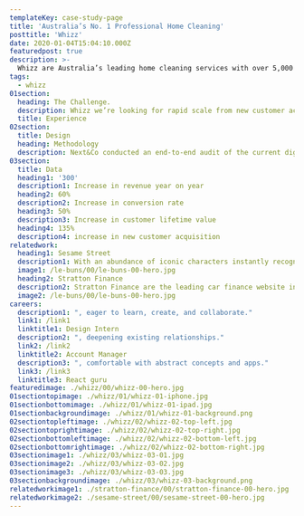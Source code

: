 ```yaml
---
templateKey: case-study-page
title: 'Australia’s No. 1 Professional Home Cleaning'
posttitle: 'Whizz'
date: 2020-01-04T15:04:10.000Z
featuredpost: true
description: >-
  Whizz are Australia’s leading home cleaning services with over 5,000 cleaners on demand platform for both mobile and web applications.
tags:
  - whizz
01section:
  heading: The Challenge.
  description: Whizz we’re looking for rapid scale from new customer acquisitions and increasing share of wallet from existing customers. The key challenge for Whizz was that they needed significant improvements in both the digital media efficiencies and simultaneous improvement within the front-end digital customer experience.
  title: Experience
02section:
  title: Design
  heading: Methodology
  description: Next&Co conducted an end-to-end audit of the current digital experience including all digital media, web assets and customer life-cycle communications. Using analytics to determine key points of uplift within the customer journey – a roadmap of activity was prioritised and rolled out. Significant effort was put into setting up the correct reporting and optimisation cadence to ensure application of efforts was yielding continuous improvement from results.
03section:
  title: Data
  heading1: '300'
  description1: Increase in revenue year on year
  heading2: 60%
  description2: Increase in conversion rate
  heading3: 50%
  description3: Increase in customer lifetime value
  heading4: 135%
  description4: increase in new customer acquisition
relatedwork:
  heading1: Sesame Street
  description1: With an abundance of iconic characters instantly recognisable across multiple generations.
  image1: /le-buns/00/le-buns-00-hero.jpg
  heading2: Stratton Finance
  description2: Stratton Finance are the leading car finance website in Australia, assisting Australians with buying their new car.
  image2: /le-buns/00/le-buns-00-hero.jpg
careers:
  description1: ", eager to learn, create, and collaborate."
  link1: /link1
  linktitle1: Design Intern
  description2: ", deepening existing relationships."
  link2: /link2
  linktitle2: Account Manager
  description3: ", comfortable with abstract concepts and apps."
  link3: /link3
  linktitle3: React guru
featuredimage: ./whizz/00/whizz-00-hero.jpg
01sectiontopimage: ./whizz/01/whizz-01-iphone.jpg
01sectionbottomimage: ./whizz/01/whizz-01-ipad.jpg
01sectionbackgroundimage: ./whizz/01/whizz-01-background.png
02sectiontopleftimage: ./whizz/02/whizz-02-top-left.jpg
02sectiontoprightimage: ./whizz/02/whizz-02-top-right.jpg
02sectionbottomleftimage: ./whizz/02/whizz-02-bottom-left.jpg
02sectionbottomrightimage: ./whizz/02/whizz-02-bottom-right.jpg
03sectionimage1: ./whizz/03/whizz-03-01.jpg
03sectionimage2: ./whizz/03/whizz-03-02.jpg
03sectionimage3: ./whizz/03/whizz-03-03.jpg
03sectionbackgroundimage: ./whizz/03/whizz-03-background.png
relatedworkimage1: ./stratton-finance/00/stratton-finance-00-hero.jpg
relatedworkimage2: ./sesame-street/00/sesame-street-00-hero.jpg
---
```

